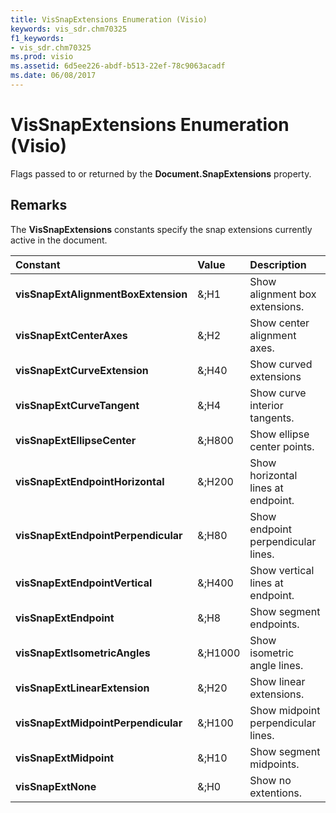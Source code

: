 ```yaml
---
title: VisSnapExtensions Enumeration (Visio)
keywords: vis_sdr.chm70325
f1_keywords:
- vis_sdr.chm70325
ms.prod: visio
ms.assetid: 6d5ee226-abdf-b513-22ef-78c9063acadf
ms.date: 06/08/2017
---
```



# VisSnapExtensions Enumeration (Visio)

Flags passed to or returned by the **Document.SnapExtensions** property.


## Remarks

The **VisSnapExtensions** constants specify the snap extensions currently active in the document.



|**Constant**|**Value**|**Description**|
|:-----|:-----|:-----|
| **visSnapExtAlignmentBoxExtension**|&;H1|Show alignment box extensions.|
| **visSnapExtCenterAxes**|&;H2|Show center alignment axes.|
| **visSnapExtCurveExtension**|&;H40|Show curved extensions|
| **visSnapExtCurveTangent**|&;H4|Show curve interior tangents.|
| **visSnapExtEllipseCenter**|&;H800|Show ellipse center points.|
| **visSnapExtEndpointHorizontal**|&;H200|Show horizontal lines at endpoint.|
| **visSnapExtEndpointPerpendicular**|&;H80|Show endpoint perpendicular lines.|
| **visSnapExtEndpointVertical**|&;H400|Show vertical lines at endpoint.|
| **visSnapExtEndpoint**|&;H8|Show segment endpoints.|
| **visSnapExtIsometricAngles**|&;H1000|Show isometric angle lines.|
| **visSnapExtLinearExtension**|&;H20|Show linear extensions.|
| **visSnapExtMidpointPerpendicular**|&;H100|Show midpoint perpendicular lines.|
| **visSnapExtMidpoint**|&;H10|Show segment midpoints.|
| **visSnapExtNone**|&;H0|Show no extentions.|

